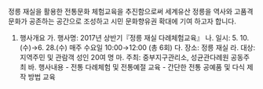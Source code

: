 정릉 재실을 활용한 전통문화 체험교육을 추진함으로써 세계유산 정릉을 역사와 고품격 문화가 공존하는 공간으로 조성하고 시민 문화향유권 확대에 기여 하고자 합니다.

1. 행사개요
    가. 행사명: 2017년 상반기『정릉 재실 다례체험교육』
    나. 일시: 5. 10.(수)→6. 28.(수) 매주 수요일 10:00→12:00 (총 6회)
    다. 장소: 정릉 재실
    라. 대상: 지역주민 및 관람객 성인 20여 명
    마. 주최: 중부지구관리소, 성균관다례원 공동주최
    바. 행사내용
        - 전통 다례체험 및 전통예절 교육
        - 간단한 전통 공예품 및 다식 제작 방법 교육